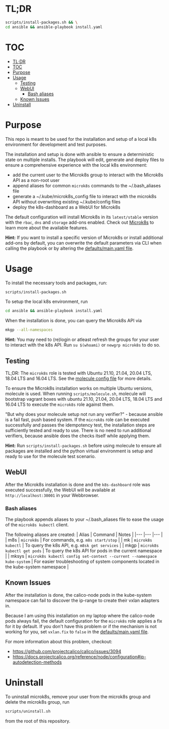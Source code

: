# TL;DR
```bash
scripts/install-packages.sh && \
cd ansible && ansible-playbook install.yaml
```

# TOC
- [TL;DR](#tldr)
- [TOC](#toc)
- [Purpose](#purpose)
- [Usage](#usage)
  - [Testing](#testing)
  - [WebUI](#webui)
    - [Bash aliases](#bash-aliases)
  - [Known Issues](#known-issues)
- [Uninstall](#uninstall)

# Purpose
This repo is meant to be used for the installation and setup of a local k8s environment for development and test purposes.

The installation and setup is done with ansible to ensure a deterministic state on multiple installs. The playbook will edit, generate and deploy files to ensure a comprehensive experience with the local k8s environment:

* add the current user to the Microk8s group to interact with the Microk8s API as a non-root user
* append aliases for common `microk8s` commands to the ~/.bash_aliases file
* generate a ~/.kube/microk8s_config file to interact with the microk8s API without overwriting existing ~/.kube/config files
* deploy the k8s-dashboard as a WebUI for Microk8s

The default configuration will install Microk8s in its `latest/stable` version with the `rbac`, `dns` and `storage` add-ons enabled. Check out [Microk8s](https://microk8s.io) to learn more about the available features.

**Hint:** If you want to install a specific version of Microk8s or install additional add-ons by default, you can overwrite the default parameters via CLI when calling the playbook or by altering the [defaults/main.yaml file](ansible/roles/microk8s/defaults/main.yaml).

# Usage
To install the necessary tools and packages, run:

```bash
scripts/install-packages.sh
```

To setup the local k8s environment, run
```bash
cd ansible && ansible-playbook install.yaml
```

When the installation is done, you can query the Microk8s API via
```bash
mkgp --all-namespaces
```

**Hint:** You may need to (re)login or atleast refresh the groups for your user to interact with the k8s API. Run `su $(whoami)` or `newgrp microk8s` to do so.

## Testing
TL;DR: The `microk8s` role is tested with Ubuntu 21.10, 21.04, 20.04 LTS, 18.04 LTS and 16.04 LTS. See the [molecule config file](ansible/roles/microk8s/molecule/default/molecule.yml) for more details.

To ensure the Microk8s installation works on multiple Ubuntu versions, molecule is used. When running `scripts/molecule.sh`, molecule will bootstrap vagrant boxes with ubuntu 21.10, 21.04, 20.04 LTS, 18.04 LTS and 16.04 LTS to execute the `microk8s` role against them.

"But why does your molecule setup not run any verifier?" - because ansible is a fail fast, push based system. If the `microk8s` role can be executed successfully and passes the idempotency test, the installation steps are sufficiently tested and ready to use. There is no need to run additional verifiers, because ansible does the checks itself while applying them.

**Hint:** Run `scripts/install-packages.sh` before using molecule to ensure all packages are installed and the python virtual environment is setup and ready to use for the molecule test scenario.

## WebUI
After the Microk8s installation is done and the `k8s-dashboard` role was executed successfully, the WebUI will be available at `http://localhost:30001` in your Webbrowser.

### Bash aliases
The playbook appends aliases to your ~/.bash_aliases file to ease the usage of the `microk8s kubectl` client.

The following aliases are created:
| Alias	| Command | Notes |
|---	|---	|---	|
| m8s | `microk8s` | For commands, e.g. `m8s start/stop` |
| mk | `microk8s kubectl` | To query the k8s API, e.g. `m8sk get services` |
| mkgp | `microk8s kubectl get pods` | To query the k8s API for pods in the current namespace |
| mksys | `microk8s kubectl config set-context --current --namespace kube-system` | For easier troubleshooting of system components located in the kube-system namespace |

## Known Issues
After the installation is done, the calico-node pods in the kube-system namespace can fail to discover the ip-range to create their vxlan adapters in.

Because I am using this installation on my laptop where the calico-node pods always fail, the default configuration for the `microk8s` role applies a fix for it by default. If you don't have this problem or if the mechanism is not working for you, set `vxlan.fix` to `false` in the [defaults/main.yaml file](ansible/roles/microk8s/defaults/main.yaml).

For more information about this problem, checkout:
* https://github.com/projectcalico/calico/issues/3094
* https://docs.projectcalico.org/reference/node/configuration#ip-autodetection-methods

# Uninstall
To uninstall microk8s, remove your user from the microk8s group and delete the microk8s group, run

```bash
scripts/uninstall.sh
```

from the root of this repository.